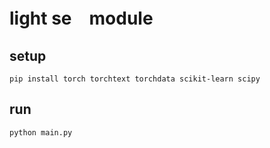 # light se　module

## setup

```shell
pip install torch torchtext torchdata scikit-learn scipy
```

## run

```shell
python main.py
```
